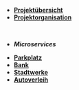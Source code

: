 * [**Projektübersicht**](_einleitung/projektuebersicht)
* [**Projektorganisation**](_einleitung/projektorganisation)

<br>

- ***Microservices***

* [**Parkplatz**](parkplatz/index)
* [**Bank**](bank/index)
* [**Stadtwerke**](stadtwerke/index)
* [**Autoverleih**](fahrzeugvermietung/index)
